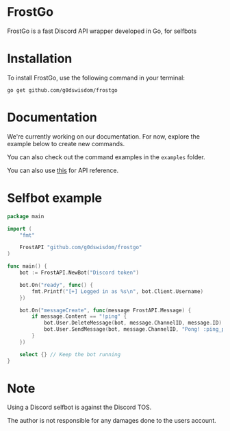 # FrostGo
FrostGo is a fast  Discord API wrapper developed in Go, for selfbots

# Installation
To install FrostGo, use the following command in your terminal:

`go get github.com/g0dswisdom/frostgo`
# Documentation
We're currently working on our documentation. For now, explore the example below to create new commands.

You can also check out the command examples in the `examples` folder.

You can also use [this](https://pkg.go.dev/github.com/g0dswisdom/frostgo) for API reference.
# Selfbot example
```go
package main

import (
	"fmt"

	FrostAPI "github.com/g0dswisdom/frostgo"
)

func main() {
	bot := FrostAPI.NewBot("Discord token")

	bot.On("ready", func() {
		fmt.Printf("[+] Logged in as %s\n", bot.Client.Username)
	})

	bot.On("messageCreate", func(message FrostAPI.Message) {
		if message.Content == "!ping" {
			bot.User.DeleteMessage(bot, message.ChannelID, message.ID)
			bot.User.SendMessage(bot, message.ChannelID, "Pong! :ping_pong:")
		}
	})

	select {} // Keep the bot running
}
```
# Note
Using a Discord selfbot is against the Discord TOS.

The author is not responsible for any damages done to the users account.
